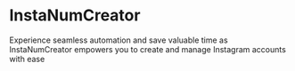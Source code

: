 # InstaNumCreator
 Experience seamless automation and save valuable time as InstaNumCreator empowers you to create and manage Instagram accounts with ease
